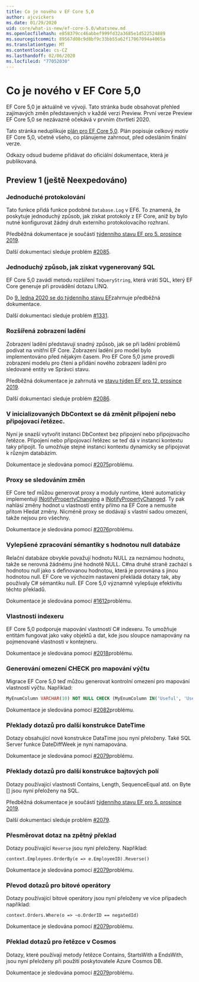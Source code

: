 ```yaml
---
title: Co je nového v EF Core 5,0
author: ajcvickers
ms.date: 01/29/2020
uid: core/what-is-new/ef-core-5.0/whatsnew.md
ms.openlocfilehash: e858379cc46abbef999fd32a3685e1d522524889
ms.sourcegitcommit: 89567d08c9d8bf9c33bb55a62f17067094a4065a
ms.translationtype: MT
ms.contentlocale: cs-CZ
ms.lasthandoff: 02/06/2020
ms.locfileid: "77052030"
---
```

# <a name="whats-new-in-ef-core-50"></a>Co je nového v EF Core 5,0

EF Core 5,0 je aktuálně ve vývoji.
Tato stránka bude obsahovat přehled zajímavých změn představených v každé verzi Preview.
První verze Preview EF Core 5,0 se nezávazně očekává v prvním čtvrtletí 2020.

Tato stránka neduplikuje [plán pro EF Core 5,0](plan.md).
Plán popisuje celkový motiv EF Core 5,0, včetně všeho, co plánujeme zahrnout, před odesláním finální verze.

Odkazy odsud budeme přidávat do oficiální dokumentace, která je publikovaná.

## <a name="preview-1-not-yet-shipped"></a>Preview 1 (ještě Neexpedováno)

### <a name="simple-logging"></a>Jednoduché protokolování

Tato funkce přidá funkce podobné `Database.Log` v EF6.
To znamená, že poskytuje jednoduchý způsob, jak získat protokoly z EF Core, aniž by bylo nutné konfigurovat žádný druh externího protokolovacího rozhraní.

Předběžná dokumentace je součástí [týdenního stavu EF pro 5. prosince 2019](https://github.com/dotnet/efcore/issues/15403#issuecomment-562332863).

Další dokumentaci sleduje problém [#2085](https://github.com/aspnet/EntityFramework.Docs/issues/2085).

### <a name="simple-way-to-get-generated-sql"></a>Jednoduchý způsob, jak získat vygenerovaný SQL

EF Core 5,0 zavádí metodu rozšíření `ToQueryString`, která vrátí SQL, který EF Core generuje při provádění dotazu LINQ.

Do [9. ledna 2020 se do týdenního stavu EF](https://github.com/dotnet/efcore/issues/19549#issuecomment-572823246)zahrnuje předběžná dokumentace.

Další dokumentaci sleduje problém [#1331](https://github.com/aspnet/EntityFramework.Docs/issues/1331).

### <a name="enhanced-debug-views"></a>Rozšířená zobrazení ladění

Zobrazení ladění představují snadný způsob, jak se při ladění problémů podívat na vnitřní EF Core.
Zobrazení ladění pro model bylo implementováno před nějakým časem.
Pro EF Core 5,0 jsme provedli zobrazení modelu pro čtení a přidání nového zobrazení ladění pro sledované entity ve Správci stavu.

Předběžná dokumentace je zahrnutá ve [stavu týden EF pro 12. prosince 2019](https://github.com/dotnet/efcore/issues/15403#issuecomment-565196206).

Další dokumentaci sleduje problém [#2086](https://github.com/aspnet/EntityFramework.Docs/issues/2086).

### <a name="connection-or-connection-string-can-be-changed-on-initialized-dbcontext"></a>V inicializovaných DbContext se dá změnit připojení nebo připojovací řetězec.

Nyní je snazší vytvořit instanci DbContext bez připojení nebo připojovacího řetězce.
Připojení nebo připojovací řetězec se teď dá v instanci kontextu taky připojit.
To umožňuje stejné instanci kontextu dynamicky se připojovat k různým databázím.

Dokumentace je sledována pomocí [#2075](https://github.com/aspnet/EntityFramework.Docs/issues/2075)problému.

### <a name="change-tracking-proxies"></a>Proxy se sledováním změn

EF Core teď můžou generovat proxy a moduly runtime, které automaticky implementují [INotifyPropertyChanging](https://docs.microsoft.com/dotnet/api/system.componentmodel.inotifypropertychanging?view=netcore-3.1) a [INotifyPropertyChanged](https://docs.microsoft.com/dotnet/api/system.componentmodel.inotifypropertychanged?view=netcore-3.1).
Ty pak nahlásí změny hodnot u vlastností entity přímo na EF Core a nemusíte přitom Hledat změny.
Nicméně proxy se dodávají s vlastní sadou omezení, takže nejsou pro všechny.

Dokumentace je sledována pomocí [#2076](https://github.com/aspnet/EntityFramework.Docs/issues/2076)problému.

### <a name="improved-handling-of-database-null-semantics"></a>Vylepšené zpracování sémantiky s hodnotou null databáze

Relační databáze obvykle považují hodnotu NULL za neznámou hodnotu, takže se nerovná žádnému jiné hodnotě NULL.
C#na druhé straně zachází s hodnotou null jako s definovanou hodnotou, která je porovnána s jinou hodnotou null.
EF Core ve výchozím nastavení překládá dotazy tak, aby používaly C# sémantiku null.
EF Core 5,0 významně vylepšuje efektivitu těchto překladů.

Dokumentace je sledována pomocí [#1612](https://github.com/aspnet/EntityFramework.Docs/issues/1612)problému.

### <a name="indexer-properties"></a>Vlastnosti indexeru

EF Core 5,0 podporuje mapování vlastností C# indexeru.
To umožňuje entitám fungovat jako vaky objektů a dat, kde jsou sloupce namapovány na pojmenované vlastnosti v kontejneru.

Dokumentace je sledována pomocí [#2018](https://github.com/aspnet/EntityFramework.Docs/issues/2018)problému.

### <a name="generation-of-check-constraints-for-enum-mappings"></a>Generování omezení CHECK pro mapování výčtu

Migrace EF Core 5,0 teď můžou generovat kontrolní omezení pro mapování vlastností výčtu.
Například:

```SQL
MyEnumColumn VARCHAR(10) NOT NULL CHECK (MyEnumColumn IN('Useful', 'Useless', 'Unknown'))
```

Dokumentace je sledována pomocí [#2082](https://github.com/aspnet/EntityFramework.Docs/issues/2082)problému.

### <a name="query-translations-for-more-datetime-constructs"></a>Překlady dotazů pro další konstrukce DateTime

Dotazy obsahující nové konstrukce DataTime jsou nyní přeloženy.
Také SQL Server funkce DateDiffWeek je nyní namapována.

Dokumentace je sledována pomocí [#2079](https://github.com/aspnet/EntityFramework.Docs/issues/2079)problému.

### <a name="query-translations-for-more-byte-array-constructs"></a>Překlady dotazů pro další konstrukce bajtových polí

Dotazy používající vlastnosti Contains, Length, SequenceEqual atd. on Byte [] jsou nyní přeloženy na SQL.

Předběžná dokumentace je součástí [týdenního stavu EF pro 5. prosince 2019](https://github.com/dotnet/efcore/issues/15403#issuecomment-562332863).

Další dokumentaci sleduje problém [#2079](https://github.com/aspnet/EntityFramework.Docs/issues/2079).

### <a name="query-translation-for-reverse"></a>Přesměrovat dotaz na zpětný překlad

Dotazy používající `Reverse` jsou nyní přeloženy.
Například:

```CSharp
context.Employees.OrderBy(e => e.EmployeeID).Reverse()
```

Dokumentace je sledována pomocí [#2079](https://github.com/aspnet/EntityFramework.Docs/issues/2079)problému.

### <a name="query-translation-for-bitwise-operators"></a>Převod dotazů pro bitové operátory

Dotazy používající bitové operátory jsou nyní přeloženy ve více případech například:

```CSharp
context.Orders.Where(o => ~o.OrderID == negatedId)
```

Dokumentace je sledována pomocí [#2079](https://github.com/aspnet/EntityFramework.Docs/issues/2079)problému.

### <a name="query-translation-for-strings-on-cosmos"></a>Překlad dotazů pro řetězce v Cosmos

Dotazy, které používají metody řetězce Contains, StartsWith a EndsWith, jsou nyní přeloženy při použití poskytovatele Azure Cosmos DB.

Dokumentace je sledována pomocí [#2079](https://github.com/aspnet/EntityFramework.Docs/issues/2079)problému.
